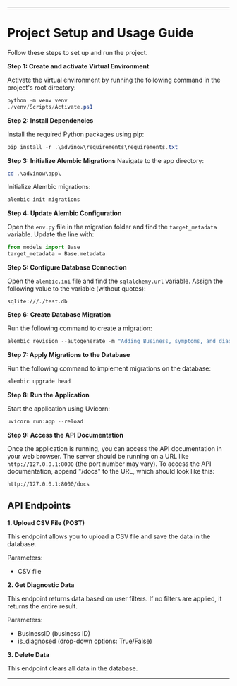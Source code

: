 
---

# Project Setup and Usage Guide

Follow these steps to set up and run the project.

**Step 1: Create and activate Virtual Environment**

Activate the virtual environment by running the following command in the project's root directory:

```powershell
python -m venv venv
./venv/Scripts/Activate.ps1
```

**Step 2: Install Dependencies**

Install the required Python packages using pip:

```powershell
pip install -r .\advinow\requirements\requirements.txt
```

**Step 3: Initialize Alembic Migrations**
Navigate to the app directory:

```powershell
cd .\advinow\app\
```

Initialize Alembic migrations:

```powershell
alembic init migrations
```

**Step 4: Update Alembic Configuration**

Open the `env.py` file in the migration folder and find the `target_metadata` variable. Update the line with:

```python
from models import Base
target_metadata = Base.metadata
```

**Step 5: Configure Database Connection**

Open the `alembic.ini` file and find the `sqlalchemy.url` variable. Assign the following value to the variable (without quotes):

```
sqlite:///./test.db
```

**Step 6: Create Database Migration**

Run the following command to create a migration:

```powershell
alembic revision --autogenerate -m "Adding Business, symptoms, and diagnosis tables"
```

**Step 7: Apply Migrations to the Database**

Run the following command to implement migrations on the database:

```powershell
alembic upgrade head
```

**Step 8: Run the Application**

Start the application using Uvicorn:

```powershell
uvicorn run:app --reload
```

**Step 9: Access the API Documentation**

Once the application is running, you can access the API documentation in your web browser. The server should be running on a URL like `http://127.0.0.1:8000` (the port number may vary). To access the API documentation, append "/docs" to the URL, which should look like this:

```
http://127.0.0.1:8000/docs
```

## API Endpoints

**1. Upload CSV File (POST)**

This endpoint allows you to upload a CSV file and save the data in the database.

Parameters:
- CSV file

**2. Get Diagnostic Data**

This endpoint returns data based on user filters. If no filters are applied, it returns the entire result.

Parameters:
- BusinessID (business ID)
- is_diagnosed (drop-down options: True/False)

**3. Delete Data**

This endpoint clears all data in the database.

---
